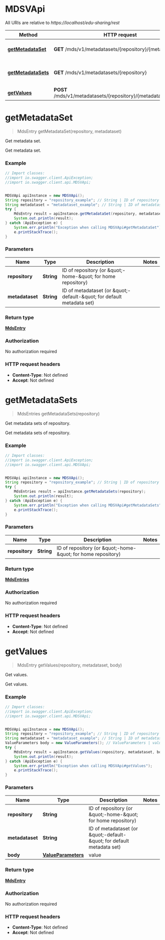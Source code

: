 # MDSVApi

All URIs are relative to *https://localhost/edu-sharing/rest*

Method | HTTP request | Description
------------- | ------------- | -------------
[**getMetadataSet**](MDSVApi.md#getMetadataSet) | **GET** /mds/v1/metadatasets/{repository}/{metadataset} | Get metadata set.
[**getMetadataSets**](MDSVApi.md#getMetadataSets) | **GET** /mds/v1/metadatasets/{repository} | Get metadata sets of repository.
[**getValues**](MDSVApi.md#getValues) | **POST** /mds/v1/metadatasets/{repository}/{metadataset}/values | Get values.


<a name="getMetadataSet"></a>
# **getMetadataSet**
> MdsEntry getMetadataSet(repository, metadataset)

Get metadata set.

Get metadata set.

### Example
```java
// Import classes:
//import io.swagger.client.ApiException;
//import io.swagger.client.api.MDSVApi;


MDSVApi apiInstance = new MDSVApi();
String repository = "repository_example"; // String | ID of repository (or \"-home-\" for home repository)
String metadataset = "metadataset_example"; // String | ID of metadataset (or \"-default-\" for default metadata set)
try {
    MdsEntry result = apiInstance.getMetadataSet(repository, metadataset);
    System.out.println(result);
} catch (ApiException e) {
    System.err.println("Exception when calling MDSVApi#getMetadataSet");
    e.printStackTrace();
}
```

### Parameters

Name | Type | Description  | Notes
------------- | ------------- | ------------- | -------------
 **repository** | **String**| ID of repository (or \&quot;-home-\&quot; for home repository) |
 **metadataset** | **String**| ID of metadataset (or \&quot;-default-\&quot; for default metadata set) |

### Return type

[**MdsEntry**](MdsEntry.md)

### Authorization

No authorization required

### HTTP request headers

 - **Content-Type**: Not defined
 - **Accept**: Not defined

<a name="getMetadataSets"></a>
# **getMetadataSets**
> MdsEntries getMetadataSets(repository)

Get metadata sets of repository.

Get metadata sets of repository.

### Example
```java
// Import classes:
//import io.swagger.client.ApiException;
//import io.swagger.client.api.MDSVApi;


MDSVApi apiInstance = new MDSVApi();
String repository = "repository_example"; // String | ID of repository (or \"-home-\" for home repository)
try {
    MdsEntries result = apiInstance.getMetadataSets(repository);
    System.out.println(result);
} catch (ApiException e) {
    System.err.println("Exception when calling MDSVApi#getMetadataSets");
    e.printStackTrace();
}
```

### Parameters

Name | Type | Description  | Notes
------------- | ------------- | ------------- | -------------
 **repository** | **String**| ID of repository (or \&quot;-home-\&quot; for home repository) |

### Return type

[**MdsEntries**](MdsEntries.md)

### Authorization

No authorization required

### HTTP request headers

 - **Content-Type**: Not defined
 - **Accept**: Not defined

<a name="getValues"></a>
# **getValues**
> MdsEntry getValues(repository, metadataset, body)

Get values.

Get values.

### Example
```java
// Import classes:
//import io.swagger.client.ApiException;
//import io.swagger.client.api.MDSVApi;


MDSVApi apiInstance = new MDSVApi();
String repository = "repository_example"; // String | ID of repository (or \"-home-\" for home repository)
String metadataset = "metadataset_example"; // String | ID of metadataset (or \"-default-\" for default metadata set)
ValueParameters body = new ValueParameters(); // ValueParameters | value
try {
    MdsEntry result = apiInstance.getValues(repository, metadataset, body);
    System.out.println(result);
} catch (ApiException e) {
    System.err.println("Exception when calling MDSVApi#getValues");
    e.printStackTrace();
}
```

### Parameters

Name | Type | Description  | Notes
------------- | ------------- | ------------- | -------------
 **repository** | **String**| ID of repository (or \&quot;-home-\&quot; for home repository) |
 **metadataset** | **String**| ID of metadataset (or \&quot;-default-\&quot; for default metadata set) |
 **body** | [**ValueParameters**](ValueParameters.md)| value |

### Return type

[**MdsEntry**](MdsEntry.md)

### Authorization

No authorization required

### HTTP request headers

 - **Content-Type**: Not defined
 - **Accept**: Not defined

